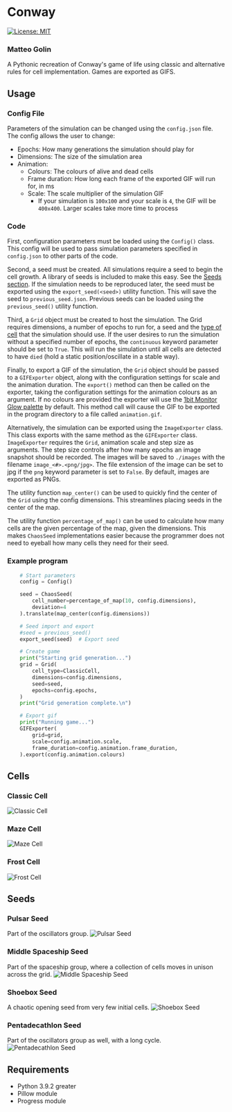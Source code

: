 # Conway
[![License: MIT](https://img.shields.io/badge/License-MIT-black.svg)](https://opensource.org/licenses/MIT)
### Matteo Golin
A Pythonic recreation of Conway's game of life using classic and alternative rules for cell implementation. Games are
exported as GIFS.

## Usage
### Config File
Parameters of the simulation can be changed using the `config.json` file. The config allows the user to change:
- Epochs: How many generations the simulation should play for
- Dimensions: The size of the simulation area
- Animation:
  - Colours: The colours of alive and dead cells
  - Frame duration: How long each frame of the exported GIF will run for, in ms
  - Scale: The scale multiplier of the simulation GIF
    - If your simulation is `100x100` and your scale is `4`, the GIF will be `400x400`. Larger scales take more time to process

### Code
First, configuration parameters must be loaded using the `Config()` class. This config will be used to pass simulation
parameters specified in `config.json` to other parts of the code.

Second, a seed must be created. All simulations require a seed to begin the cell growth. A library of seeds is included
to make this easy. See the [Seeds section](#seeds). If the simulation needs to be reproduced later, the seed must be
exported using the `export_seed(<seed>)` utility function. This will save the seed to `previous_seed.json`. Previous
seeds can be loaded using the `previous_seed()` utility function.

Third, a `Grid` object must be created to host the simulation. The Grid requires dimensions, a number of epochs to run
for, a seed and the [type of cell](#cells) that the simulation should use.
If the user desires to run the simulation without a specified number of epochs, the `continuous` keyword parameter 
should be set to `True`. This will run the simulation until all cells are detected to have `died` (hold a static
position/oscillate in a stable way).

Finally, to export a GIF of the simulation, the `Grid` object should be passed to a `GIFExporter` object, along with the
configuration settings for scale and the animation duration. The `export()` method can then be called on the exporter,
taking the configuration settings for the animation colours as an argument. If no colours are provided the exporter will
use the [1bit Monitor Glow palette](https://lospec.com/palette-list/1bit-monitor-glow) by default. This method call will
cause the GIF to be exported in the program directory to a file called `animation.gif`.

Alternatively, the simulation can be exported using the `ImageExporter` class. This class exports with the same method
as the `GIFExporter` class. `ImageExporter` requires the `Grid`, animation scale and step size as arguments. The step 
size controls after how many epochs an image snapshot should be recorded. The images will be saved to `./images` with
the filename `image_<#>.<png/jpg>`. The file extension of the image can be set to jpg if the `png` keyword parameter is
set to `False`. By default, images are exported as PNGs.

The utility function `map_center()` can be used to quickly find the center of the `Grid` using the config dimensions.
This streamlines placing seeds in the center of the map.

The utility function `percentage_of_map()` can be used to calculate how many cells are the given percentage of the map,
given the dimensions. This makes `ChaosSeed` implementations easier because the programmer does not need to eyeball how 
many cells they need for their seed.

### Example program
```Python
    # Start parameters
    config = Config()

    seed = ChaosSeed(
        cell_number=percentage_of_map(10, config.dimensions),
        deviation=4
    ).translate(map_center(config.dimensions))

    # Seed import and export
    #seed = previous_seed()
    export_seed(seed)  # Export seed

    # Create game
    print("Starting grid generation...")
    grid = Grid(
        cell_type=ClassicCell,
        dimensions=config.dimensions,
        seed=seed,
        epochs=config.epochs,
    )
    print("Grid generation complete.\n")

    # Export gif
    print("Running game...")
    GIFExporter(
        grid=grid,
        scale=config.animation.scale,
        frame_duration=config.animation.frame_duration,
    ).export(config.animation.colours)
```

## Cells
### Classic Cell
![Classic Cell](./docs/classic.gif)
### Maze Cell
![Maze Cell](./docs/maze.gif)
### Frost Cell
![Frost Cell](./docs/frost.gif)

## Seeds
### Pulsar Seed
Part of the oscillators group.
![Pulsar Seed](./docs/pulsar.gif)
### Middle Spaceship Seed
Part of the spaceship group, where a collection of cells moves in unison across the grid.
![Middle Spaceship Seed](./docs/middlespaceship.gif)
### Shoebox Seed
A chaotic opening seed from very few initial cells.
![Shoebox Seed](./docs/shoebox.gif)
### Pentadecathlon Seed
Part of the oscillators group as well, with a long cycle.
![Pentadecathlon Seed](./docs/pentadecathlon.gif)

## Requirements
- Python 3.9.2 greater
- Pillow module
- Progress module

